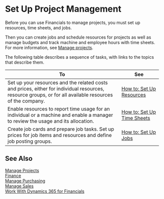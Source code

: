 <properties
                pageTitle="Set Up Project Management| Financials"
                description="Describes how to set up resources, time sheets, and jobs to manage projects."
                services="project-madeira"
                documentationCenter=""
                authors="SorenGP"
/>
<tags
    ms.service="project-madeira"
    ms.topic="article"
    ms.devlang="na"
    ms.tgt_pltfrm="na"
    ms.workload="na"
    ms.date="10/11/2016"
    ms.author="SorenGP" />

# Set Up Project Management
Before you can use Financials to manage projects, you must set up resources, time sheets, and jobs.

Then you can create jobs and schedule resources for projects as well as manage budgets and track machine and employee hours with time sheets. For more information, see [Manage projects](projects-manage-projects.md).  

The following table describes a sequence of tasks, with links to the topics that describe them.

|To |See |
|---|----|
|Set up your resources and the related costs and prices, either for individual resources, resource groups, or for all available resources of the company.|[How to: Set Up Resources](projects-how-setup-resources.md)|
|Enable resources to report time usage for an individual or a machine and enable a manager to review the usage and its allocation.|[How to: Set Up Time Sheets](projects-how-setup-time-sheets.md)
|Create job cards and prepare job tasks. Set up prices for job items and resources and define job posting groups.|[How to: Set Up Jobs](projects-how-setup-jobs.md)|

## See Also
[Manage Projects](projects-manage-projects.md)  
[Finance](finance.md)  
[Manage Purchasing](purchasing-manage-purchasing.md)         
[Manage Sales](sales-manage-sales.md)     
[Work With Dynamics 365 for Financials](ui-work-product.md)  
